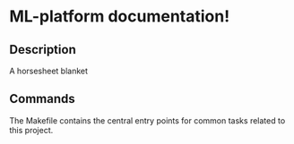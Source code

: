 # ML-platform documentation!

## Description

A horsesheet blanket

## Commands

The Makefile contains the central entry points for common tasks related to this project.

